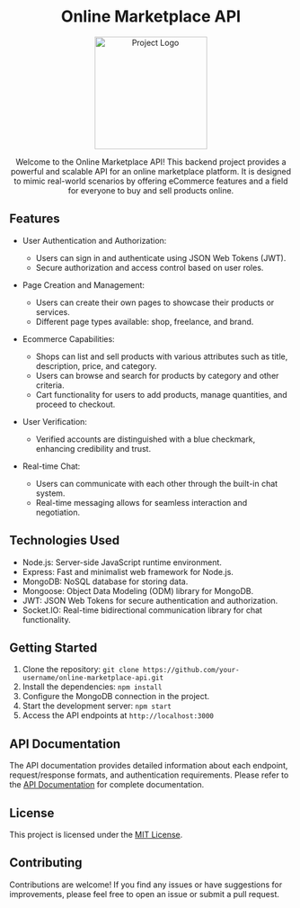 <h1 align="center">Online Marketplace API</h1>

<p align="center">
  <img src="https://your-image-url.com" alt="Project Logo" width="200" height="200">
</p>

<p align="center">
  Welcome to the Online Marketplace API! This backend project provides a powerful and scalable API for an online marketplace platform. It is designed to mimic real-world scenarios by offering eCommerce features and a field for everyone to buy and sell products online.
</p>

## Features

- User Authentication and Authorization:
  - Users can sign in and authenticate using JSON Web Tokens (JWT).
  - Secure authorization and access control based on user roles.

- Page Creation and Management:
  - Users can create their own pages to showcase their products or services.
  - Different page types available: shop, freelance, and brand.

- Ecommerce Capabilities:
  - Shops can list and sell products with various attributes such as title, description, price, and category.
  - Users can browse and search for products by category and other criteria.
  - Cart functionality for users to add products, manage quantities, and proceed to checkout.

- User Verification:
  - Verified accounts are distinguished with a blue checkmark, enhancing credibility and trust.

- Real-time Chat:
  - Users can communicate with each other through the built-in chat system.
  - Real-time messaging allows for seamless interaction and negotiation.

## Technologies Used

- Node.js: Server-side JavaScript runtime environment.
- Express: Fast and minimalist web framework for Node.js.
- MongoDB: NoSQL database for storing data.
- Mongoose: Object Data Modeling (ODM) library for MongoDB.
- JWT: JSON Web Tokens for secure authentication and authorization.
- Socket.IO: Real-time bidirectional communication library for chat functionality.

## Getting Started

1. Clone the repository: `git clone https://github.com/your-username/online-marketplace-api.git`
2. Install the dependencies: `npm install`
3. Configure the MongoDB connection in the project.
4. Start the development server: `npm start`
5. Access the API endpoints at `http://localhost:3000`

## API Documentation

The API documentation provides detailed information about each endpoint, request/response formats, and authentication requirements. Please refer to the [API Documentation](api-docs.md) for complete documentation.

## License

This project is licensed under the [MIT License](LICENSE).

## Contributing

Contributions are welcome! If you find any issues or have suggestions for improvements, please feel free to open an issue or submit a pull request.


